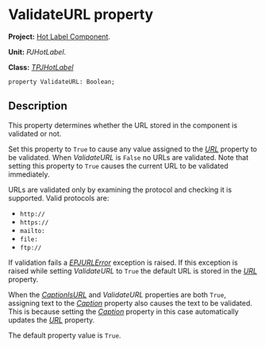 # ValidateURL property #

**Project:** [Hot Label Component](HotLabelComponent.md).

**Unit:** _PJHotLabel_.

**Class:** _[TPJHotLabel](TPJHotLabel.md)_

```
property ValidateURL: Boolean;
```

## Description ##

This property determines whether the URL stored in the component is validated or not.

Set this property to `True` to cause any value assigned to the _[URL](TPJHotLabelURL.md)_ property to be validated. When _ValidateURL_ is `False` no URLs are validated. Note that setting this property to `True` causes the current URL to be validated immediately.

URLs are validated only by examining the protocol and checking it is supported. Valid protocols are:

  * `http://`
  * `https://`
  * `mailto:`
  * `file:`
  * `ftp://`

If validation fails a _[EPJURLError](EPJURLError.md)_ exception is raised. If this exception is raised while setting _ValidateURL_ to `True` the default URL is stored in the _[URL](TPJHotLabelURL.md)_ property.

When the _[CaptionIsURL](TPJHotLabelCaptionIsURL.md)_ and _ValidateURL_ properties are both `True`, assigning text to the _[Caption](TPJHotLabelCaption.md)_ property also causes the text to be validated. This is because setting the _[Caption](TPJHotLabelCaption.md)_ property in this case automatically updates the _[URL](TPJHotLabelURL.md)_ property.

The default property value is `True`.